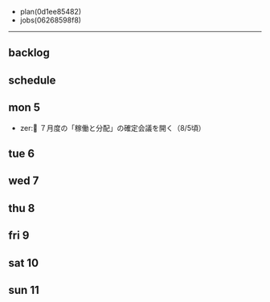 
- plan(0d1ee85482)
- jobs(06268598f8)
---

## backlog


## schedule
## mon 5
- zer::tea: ７月度の「稼働と分配」の確定会議を開く（8/5頃）

## tue 6
## wed 7
## thu 8
## fri 9
## sat 10
## sun 11

